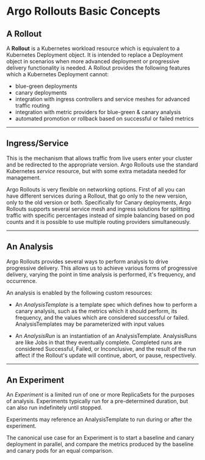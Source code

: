 # Argo Rollouts Basic Concepts

## A Rollout

A **Rollout** is a Kubernetes workload resource which is equivalent to a Kubernetes Deployment object. It is intended to replace a Deployment object in scenarios when more advanced deployment or progressive delivery functionality is needed. A Rollout provides the following features which a Kubernetes Deployment cannot:

 - blue-green deployments
 - canary deployments
 - integration with ingress controllers and service meshes for advanced traffic routing
 - integration with metric providers for blue-green & canary analysis
 - automated promotion or rollback based on successful or failed metrics


---
## Ingress/Service

This is the mechanism that allows traffic from live users enter your cluster and be redirected to the appropriate version. Argo Rollouts use the standard Kubernetes *service* resource, but with some extra metadata needed for management.

Argo Rollouts is very flexible on networking options. First of all you can have different services during a Rollout, that go only to the new version, only to the old version or both. Specifically for Canary deployments, Argo Rollouts supports several service mesh and ingress solutions for splitting traffic with specific percentages instead of simple balancing based on pod counts and it is possible to use multiple routing providers simultaneously.

---

## An Analysis

Argo Rollouts provides several ways to perform analysis to drive progressive delivery. This allows us to  achieve various forms of progressive delivery, varying the point in time analysis is performed, it's frequency, and occurrence.

An analysis is enabled by the following custom resources:

- An *AnalysisTemplate* is a template spec which defines how to perform a canary analysis, such as the metrics which it should perform, its frequency, and the values which are considered successful or failed. AnalysisTemplates may be parameterized with input values

- An *AnalysisRun* is an instantiation of an AnalysisTemplate. AnalysisRuns are like Jobs in that they eventually complete. Completed runs are considered Successful, Failed, or Inconclusive, and the result of the run affect if the Rollout's update will continue, abort, or pause, respectively.

---
## An Experiment
 
An *Experiment* is a limited run of one or more ReplicaSets for the purposes of analysis. Experiments typically run for a pre-determined duration, but can also run indefinitely until stopped. 

Experiments may reference an AnalysisTemplate to run during or after the experiment. 

The canonical use case for an Experiment is to start a baseline and canary deployment in parallel, and compare the metrics produced by the baseline and canary pods for an equal comparison.